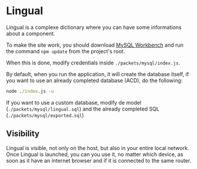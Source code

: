 # Lingual
 
Lingual is a complexe dictionary where you can have some informations about a component.

To make the site work, you should download [MySQL Workbench](https://dev.mysql.com/downloads/workbench/) and run the command `npm update` from the project's root.

When this is done, modify credentials inside `./packets/mysql/index.js`.

By default, when you run the application, it will create the database itself, if you want to use an already completed database (ACD), do the following:

```bat
node ./index.js -u
```

If you want to use a custom database, modify de model (`./packets/mysql/lingual.sql`) and the already completed SQL (`./packets/mysql/exported.sql`)

## Visibility

Lingual is visible, not only on the host, but also in your entire local network. Once Lingual is launched, you can you use it, no matter which device, as soon as it have an internet browser and if it is connected to the same router.